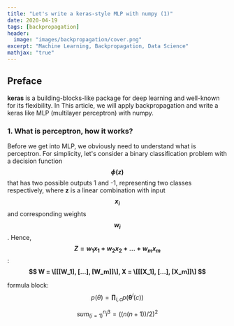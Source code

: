 ```yaml
---
title: "Let's write a keras-style MLP with numpy (1)"
date: 2020-04-19
tags: [backpropagation]
header:
  image: "images/backpropagation/cover.png"
excerpt: "Machine Learning, Backpropagation, Data Science"
mathjax: "true"
---
```

## Preface

**keras** is a building-blocks-like package for deep learning and well-known for its flexibility. In This
article, we will apply backpropagation and write a keras like MLP (multilayer perceptron) with numpy.

### 1. What is perceptron, how it works?

Before we get into MLP, we obviously need to understand what is perceptron.
For simplicity, let's consider a binary classification problem with a decision function **$$ \phi(z) $$** that
has two possible outputs 1 and -1, representing two classes respectively, where
**z** is a linear combination with input **$$ x_i $$** and corresponding weights **$$ w_i $$**. Hence,
**$$ Z = w_1x_1 + w_2x_2 + ... + w_mx_m $$**:
**$$ W = \[[[W_1], [...], [W_m]]\], X = \[[[X_1], [...], [X_m]]\] $$**

formula block:
$$ p(\theta) = \mathbf{\prod}_{i,c}p(\mathbf{\theta}^i(c)) $$

$$ sum_(i=1)^n i^3=((n(n+1))/2)^2 $$
